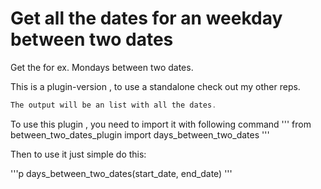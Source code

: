 # Get all the dates for an weekday between two dates
Get the for ex. Mondays between two dates.

This is a plugin-version , to use a standalone check out my other reps.
  
```c
The output will be an list with all the dates.
```

To use this plugin , you need to import it with following command
'''
from between_two_dates_plugin import days_between_two_dates
'''

Then to use it just simple do this:

'''p
days_between_two_dates(start_date, end_date)
'''
